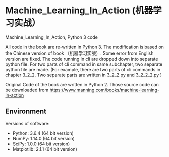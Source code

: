 # Machine_Learning_In_Action (机器学习实战）
Machine_Learning_In_Action, Python 3 code

All code in the book are re-written in Python 3. The modification is based on the Chinese version of book （机器学习实战）. Some error from English version are fixed. The code running in cli are dropped down into separate python file. For two parts of cli command in same subchapter, two separate python file are made. 
(For example, there are two parts of cli commands in chapter 3_2_2. Two separate parts are written in 3_2_2.py and 3_2_2_2.py )

Original Code of the book are written in Python 2. Those source code can be downloaded from https://www.manning.com/books/machine-learning-in-action

## Environment
Versions of software:
- Python: 3.6.4 (64 bit version)
- NumPy: 1.14.0 (64 bit version)
- SciPy: 1.0.0 (64 bit version)
- Matplotlib: 2.1.1 (64 bit version)
